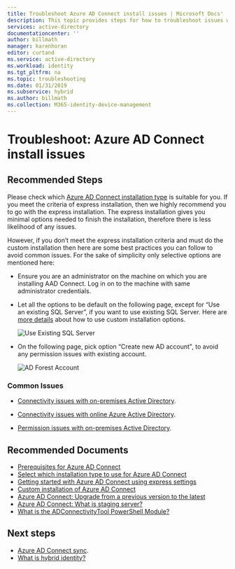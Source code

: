 ```yaml
---
title: Troubleshoot Azure AD Connect install issues | Microsoft Docs'
description: This topic provides steps for how to troubleshoot issues with installing Azure AD Connect.
services: active-directory
documentationcenter: ''
author: billmath
manager: karenhoran
editor: curtand
ms.service: active-directory
ms.workload: identity
ms.tgt_pltfrm: na
ms.topic: troubleshooting
ms.date: 01/31/2019
ms.subservice: hybrid
ms.author: billmath
ms.collection: M365-identity-device-management
---
```


# Troubleshoot: Azure AD Connect install issues

## **Recommended Steps**
Please check which [Azure AD Connect installation type](./how-to-connect-install-select-installation.md) is suitable for you. If you meet the criteria of express installation, then we highly recommend you to go with the express installation. The express installation gives you minimal options needed to finish the installation, therefore there is less likelihood of any issues. 

However, if you don’t meet the express installation criteria and must do the custom installation then here are some best practices you can follow to avoid common issues. For the sake of simplicity only selective options are mentioned here:

* Ensure you are an administrator on the machine on which you are installing AAD Connect. Log in on to the machine with same administrator credentials.

* Let all the options to be default on the following page, except for “Use an existing SQL Server”, if you want to use existing SQL Server. Here are [more details](./how-to-connect-install-custom.md) about how to use custom installation options. 

    ![Use Existing SQL Server](media/tshoot-connect-install-issues/tshoot-connect-install-issues/useexistingsqlserver.png)

* On the following page, pick option “Create new AD account", to avoid any permission issues with existing account.

    ![AD Forest Account](media/tshoot-connect-install-issues/tshoot-connect-install-issues/createnewaccount.png)

### **Common Issues**

* [Connectivity issues with on-premises Active Directory](./reference-connect-adconnectivitytools.md).

* [Connectivity issues with online Azure Active Directory](./tshoot-connect-connectivity.md).

* [Permission issues with on-premises Active Directory](./how-to-connect-configure-ad-ds-connector-account.md).

## **Recommended Documents**
* [Prerequisites for Azure AD Connect](./how-to-connect-install-prerequisites.md)
* [Select which installation type to use for Azure AD Connect](./how-to-connect-install-select-installation.md)
* [Getting started with Azure AD Connect using express settings](./how-to-connect-install-express.md)
* [Custom installation of Azure AD Connect](./how-to-connect-install-custom.md)
* [Azure AD Connect: Upgrade from a previous version to the latest](./how-to-upgrade-previous-version.md)
* [Azure AD Connect: What is staging server?](./plan-connect-topologies.md#staging-server)
* [What is the ADConnectivityTool PowerShell Module?](./how-to-connect-adconnectivitytools.md)

## Next steps
- [Azure AD Connect sync](how-to-connect-sync-whatis.md).
- [What is hybrid identity?](whatis-hybrid-identity.md)